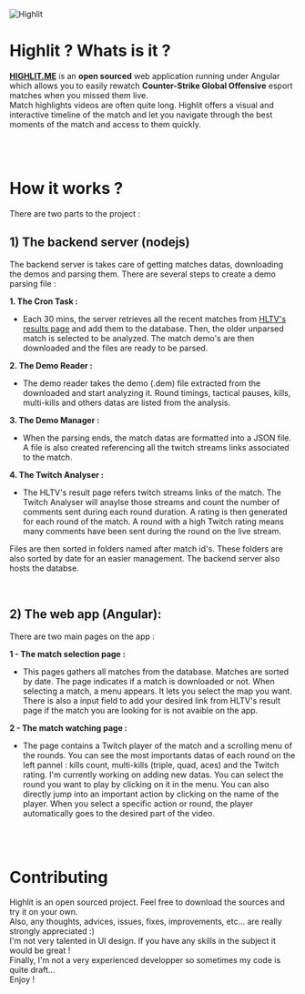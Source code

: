 ![Highlit](https://i.imgur.com/JUwk1w8.png)

# Highlit ? Whats is it ?

**[HIGHLIT.ME](https://highlit.me)** is an **open sourced** web application running under Angular which allows you to easily rewatch **Counter-Strike Global Offensive** esport matches when you missed them live. <br>
Match highlights videos are often quite long. Highlit offers a visual and interactive timeline of the match and let you navigate through the best moments of the match and access to them quickly.

<br><br>
# How it works ?

There are two parts to the project :


## 1) The backend server (nodejs)

The backend server is takes care of getting matches datas, downloading the demos and parsing them. There are several steps to create a demo parsing file :


**1. The Cron Task :**<br>
* Each 30 mins, the server retrieves all the recent matches from [HLTV's results page](https://www.hltv.org/results) and add them to the database.
Then, the older unparsed match is selected to be analyzed. The match demo's are then downloaded and the files are ready to be parsed.

**2. The Demo Reader :**<br>
* The demo reader takes the demo (.dem) file extracted from the downloaded and start analyzing it.
Round timings, tactical pauses, kills, multi-kills and others datas are listed from the analysis.

**3. The Demo Manager :**<br>
* When the parsing ends, the match datas are formatted into a JSON file.
A file is also created referencing all the twitch streams links associated to the match.

**4. The Twitch Analyser :**<br>
* The HLTV's result page refers twitch streams links of the match. The Twitch Analyser will anaylse those streams and count the number of comments sent during each round duration.
A rating is then generated for each round of the match. A round with a high Twitch rating means many comments have been sent during the round on the live stream.

Files are then sorted in folders named after match id's. These folders are also sorted by date for an easier management.
The backend server also hosts the databse.

<br>

## 2) The web app (Angular):

There are two main pages on the app :


**1 - The match selection page :**<br>
* This pages gathers all matches from the database. Matches are sorted by date.
The page indicates if a match is downloaded or not.
When selecting a match, a menu appears. It lets you select the map you want.
There is also a input field to add your desired link from HLTV's result page if the match you are looking for is not avaible on the app.

**2 - The match watching page :**<br>
* The page contains a Twitch player of the match and a scrolling menu of the rounds.
You can see the most importants datas of each round on the left pannel : kills count, multi-kills (triple, quad, aces) and the Twitch rating. I'm currently working on adding new datas.
You can select the round you want to play by clicking on it in the menu.
You can also directly jump into an important action by clicking on the name of the player.
When you select a specific action or round, the player automatically goes to the desired part of the video.


<br><br>
# Contributing

Highlit is an open sourced project. Feel free to download the sources and try it on your own.<br>
Also, any thoughts, advices, issues, fixes, improvements, etc... are really strongly appreciated :)<br>
I'm not very talented in UI design. If you have any skills in the subject it would be great !<br>
Finally, I'm not a very experienced developper so sometimes my code is quite draft...<br>
Enjoy !









